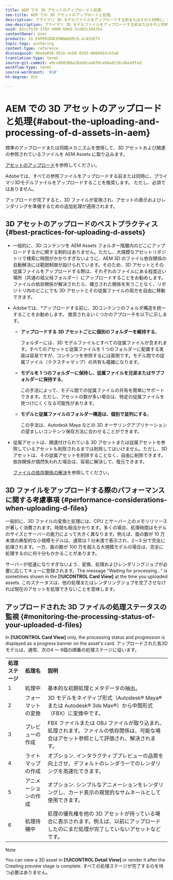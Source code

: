 ```yaml
---
title: AEM での 3D アセットのアップロードと処理
seo-title: AEM での 3D アセットのアップロードと処理
description: プライマリ 3D モデルファイルをアップロードする前またはそれと同時に、参照されているすべてのファイルをアップロードすることをお勧めします。アップロードが完了すると、3D ファイルが変換され、アセットの表示およびレンダリングを準備するための追加処理が適用されます。
seo-description: プライマリ 3D モデルファイルをアップロードする前またはそれと同時に、参照されているすべてのファイルをアップロードすることをお勧めします。アップロードが完了すると、3D ファイルが変換され、アセットの表示およびレンダリングを準備するための追加処理が適用されます。
uuid: 82ccfbf8-1f82-4960-b9e5-3ce65c16435a
contentOwner: User
products: SG_EXPERIENCEMANAGER/6.4/ASSETS
topic-tags: authoring
content-type: reference
discoiquuid: 0be4a856-951b-4cb6-8103-8004052c63a0
translation-type: tm+mt
source-git-commit: e0ce860380a28a9dcaa6f8ce94ad278cdbe49fad
workflow-type: tm+mt
source-wordcount: '810'
ht-degree: 85%

---
```



# AEM での 3D アセットのアップロードと処理{#about-the-uploading-and-processing-of-d-assets-in-aem}

標準のアップロードまたは同期メカニズムを使用して、3D アセットおよび関連の参照されているファイルを AEM Assets に取り込みます。

[アセットのアップロード](/help/assets/managing-assets-touch-ui.md#uploading-assets)を参照してください。

Adobeでは、すべての参照ファイルをアップロードする前または同時に、プライマリ3Dモデルファイルをアップロードすることを推奨します。 ただし、必須ではありません。

アップロードが完了すると、3D ファイルが変換され、アセットの表示およびレンダリングを準備するための追加処理が適用されます。

## 3D アセットのアップロードのベストプラクティス {#best-practices-for-uploading-d-assets}

* 一般的に、3D コンテンツを AEM Assets フォルダー階層内のどこにアップロードするかに関する制約はありません。ただし、大規模なアセットリポジトリで検索に時間がかかりすぎないように、AEM 3D のファイル依存関係の自動解決には範囲制限が設けられています。そのため、3D アセットとその従属ファイルをアップロードする際は、それぞれのファイルにある程度近い場所（共通の祖父母フォルダー）にアップロードすることをお勧めします。ファイルの依存関係が解決されたら、確立された関係を失うことなく、リポジトリ内のどこにでも 3D アセットとその従属ファイルの両方を自由に移動できます。
* Adobeでは、*アップロードする前に、3Dコンテンツのフォルダ構造を統一することをお勧めします。 推奨されるいくつかのアプローチを以下に示します。

   * **アップロードする 3D アセットごとに個別のフォルダーを維持する**。

      フォルダーには、3D モデルファイルとすべての従属ファイルが含まれます。すべてのアセットと従属ファイルを 1 つのフォルダーに配置する実装は容易ですが、コンテンツを参照するには面倒です。モデル間での従属ファイル（テクスチャマップ）の共有も複雑になります。

   * **モデルを 1 つのフォルダーに保持し、従属ファイルを兄弟またはサブフォルダーに保持する**。

      この手法によって、モデル間での従属ファイルの共有を簡単にサポートできます。ただし、アセットの数が多い場合は、特定の従属ファイルを見つけにくくなる可能性があります。

   * **モデルと従属ファイルのフォルダー構造は、個別で並列にする**。

      この手法は、Autodesk Maya などの 3D オーサリングアプリケーションの望ましいコンテンツ保存方法に合わせることができます。

* 従属アセットは、関連付けられている 3D アセットまたは従属アセットを参照しているアセットも削除されるまでは削除してはいけません。ただし、3D アセットは、その従属アセットを削除することなく、自由に削除できます。依存関係が偶然失われた場合は、容易に解決して、復元できます。

   [ファイルの依存関係の解決](/help/assets/resolve-file-dependencies.md)を参照してください。

## 3D ファイルをアップロードする際のパフォーマンスに関する考慮事項 {#performance-considerations-when-uploading-d-files}

一般的に、3D ファイルの変換と処理には、CPU とサーバー上のメモリリソースが著しく消費されます。時間も相当かかります。多くの場合、処理時間はモデルのサイズとサーバーの能力によって大きく異なります。例えば、面の数が 10 万未満の典型的な小規模モデルは、通常は 1 分未満で表示され、2～3 分で完全に処理されます。一方、面の数が 100 万を超える大規模モデルの場合は、完全に処理するのに何十分もかかることがあります。

サーバーが低速になりすぎないよう、変換、処理およびレンダリングジョブが必要に応じてキューに登録されます。The message &quot;Waiting for processing...&quot; is sometimes shown in the **[!UICONTROL Card View]** at the time you uploaded assets. このステータスは、他の処理またはレンダリングジョブを完了させなければ現在のアセットを処理できないことを意味します。

## アップロードされた 3D ファイルの処理ステータスの監視 {#monitoring-the-processing-status-of-your-uploaded-d-files}

In **[!UICONTROL Card View]** only, the processing status and progression is displayed as a progress banner on the asset&#39;s card. アップロードされた各3Dモデルは、通常、次の4 ～ 6個の順番の処理ステージに従います。

<table> 
 <tbody> 
  <tr> 
   <td><strong>処理ステージ</strong><br /> </td> 
   <td><strong>処理名</strong></td> 
   <td><strong>説明</strong></td> 
  </tr> 
  <tr> 
   <td>1</td> 
   <td>処理中</td> 
   <td>基本的な初期処理とメタデータの抽出。</td> 
  </tr> 
  <tr> 
   <td>2</td> 
   <td>フォーマットの変換</td> 
   <td>3D モデルをネイティブ形式（Autodesk® Maya® または Autodesk® 3ds Max®）から中間形式（FBX）に変換中です。</td> 
  </tr> 
  <tr> 
   <td>3</td> 
   <td>プレビューの作成</td> 
   <td>FBX ファイルまたは OBJ ファイルが取り込まれ、処理されます。ファイルの依存関係は、可能な場合はアセット参照として評価され、解決されます。</td> 
  </tr> 
  <tr> 
   <td>4</td> 
   <td>ライトマップの作成</td> 
   <td>オプション. インタラクティブプレビューの品質を向上させ、デフォルトのレンダラーでのレンダリングを高速化できます。</td> 
  </tr> 
  <tr> 
   <td>5</td> 
   <td>アニメーションの作成</td> 
   <td>オプション. シンプルなアニメーションをレンダリングし、カード表示の視覚的なサムネールとして使用できます。</td> 
  </tr> 
  <tr> 
   <td>6</td> 
   <td>処理待機中</td> 
   <td>処理の優先権を他の 3D アセットが持っている場合に表示されます。例えば、以前にアップロードしたのにまだ処理が完了していないアセットなどです。</td> 
  </tr> 
 </tbody> 
</table>

>[!NOTE]
>
>You can view a 3D asset in **[!UICONTROL Detail View]** or render it after the Creating preview stage is complete. すべての処理ステージが完了するのを待つ必要はありません。

